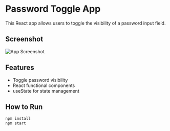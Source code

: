 #  Password Toggle App

This React app allows users to toggle the visibility of a password input field.

## Screenshot
![App Screenshot](assets/screenshot.png)



## Features
- Toggle password visibility
- React functional components
- useState for state management

##  How to Run

```bash
npm install
npm start
